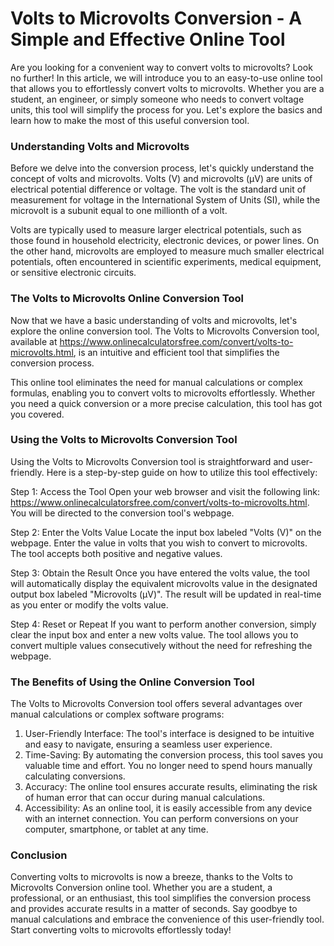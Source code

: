 Volts to Microvolts Conversion - A Simple and Effective Online Tool
===================================================================

Are you looking for a convenient way to convert volts to microvolts? Look no further! In this article, we will introduce you to an easy-to-use online tool that allows you to effortlessly convert volts to microvolts. Whether you are a student, an engineer, or simply someone who needs to convert voltage units, this tool will simplify the process for you. Let's explore the basics and learn how to make the most of this useful conversion tool.

### Understanding Volts and Microvolts

Before we delve into the conversion process, let's quickly understand the concept of volts and microvolts. Volts (V) and microvolts (µV) are units of electrical potential difference or voltage. The volt is the standard unit of measurement for voltage in the International System of Units (SI), while the microvolt is a subunit equal to one millionth of a volt.

Volts are typically used to measure larger electrical potentials, such as those found in household electricity, electronic devices, or power lines. On the other hand, microvolts are employed to measure much smaller electrical potentials, often encountered in scientific experiments, medical equipment, or sensitive electronic circuits.

### The Volts to Microvolts Online Conversion Tool

Now that we have a basic understanding of volts and microvolts, let's explore the online conversion tool. The Volts to Microvolts Conversion tool, available at <https://www.onlinecalculatorsfree.com/convert/volts-to-microvolts.html>, is an intuitive and efficient tool that simplifies the conversion process.

This online tool eliminates the need for manual calculations or complex formulas, enabling you to convert volts to microvolts effortlessly. Whether you need a quick conversion or a more precise calculation, this tool has got you covered.

### Using the Volts to Microvolts Conversion Tool

Using the Volts to Microvolts Conversion tool is straightforward and user-friendly. Here is a step-by-step guide on how to utilize this tool effectively:

Step 1: Access the Tool Open your web browser and visit the following link: <https://www.onlinecalculatorsfree.com/convert/volts-to-microvolts.html>. You will be directed to the conversion tool's webpage.

Step 2: Enter the Volts Value Locate the input box labeled "Volts (V)" on the webpage. Enter the value in volts that you wish to convert to microvolts. The tool accepts both positive and negative values.

Step 3: Obtain the Result Once you have entered the volts value, the tool will automatically display the equivalent microvolts value in the designated output box labeled "Microvolts (µV)". The result will be updated in real-time as you enter or modify the volts value.

Step 4: Reset or Repeat If you want to perform another conversion, simply clear the input box and enter a new volts value. The tool allows you to convert multiple values consecutively without the need for refreshing the webpage.

### The Benefits of Using the Online Conversion Tool

The Volts to Microvolts Conversion tool offers several advantages over manual calculations or complex software programs:

1. User-Friendly Interface: The tool's interface is designed to be intuitive and easy to navigate, ensuring a seamless user experience.
2. Time-Saving: By automating the conversion process, this tool saves you valuable time and effort. You no longer need to spend hours manually calculating conversions.
3. Accuracy: The online tool ensures accurate results, eliminating the risk of human error that can occur during manual calculations.
4. Accessibility: As an online tool, it is easily accessible from any device with an internet connection. You can perform conversions on your computer, smartphone, or tablet at any time.

### Conclusion

Converting volts to microvolts is now a breeze, thanks to the Volts to Microvolts Conversion online tool. Whether you are a student, a professional, or an enthusiast, this tool simplifies the conversion process and provides accurate results in a matter of seconds. Say goodbye to manual calculations and embrace the convenience of this user-friendly tool. Start converting volts to microvolts effortlessly today!